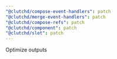 ```yaml
---
"@clutchd/compose-event-handlers": patch
"@clutchd/merge-event-handlers": patch
"@clutchd/compose-refs": patch
"@clutchd/component": patch
"@clutchd/slot": patch
---
```


Optimize outputs
